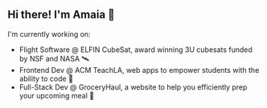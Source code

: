 ## Hi there! I'm Amaia 👋
I'm currently working on:
- Flight Software @ ELFIN CubeSat, award winning 3U cubesats funded by NSF and NASA 🛰️
- Frontend Dev @ ACM TeachLA, web apps to empower students with the ability to code 🌱
- Full-Stack Dev @ GroceryHaul, a website to help you efficiently prep your upcoming meal 🛒 

<!--
I'm currently working on:
- Flight Software @ ELFIN CubeSat 
- Frontend Dev @ ACM TeachLA
- Full-Stack Dev @ GroceryHaul

**NotAmaia/NotAmaia** is a ✨ _special_ ✨ repository because its `README.md` (this file) appears on your GitHub profile.

Here are some ideas to get you started:

- 🔭 I’m currently working on ...
- 🌱 I’m currently learning ...
- 👯 I’m looking to collaborate on ...
- 🤔 I’m looking for help with ...
- 💬 Ask me about ...
- 📫 How to reach me: ...
- 😄 Pronouns: ...
- ⚡ Fun fact: ...
-->
